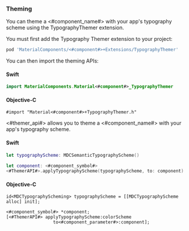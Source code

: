 ### Theming

You can theme a <#component_name#> with your app's typography scheme using the TypographyThemer
extension.

You must first add the Typography Themer extension to your project:

``` bash
pod 'MaterialComponents/<#component#>+Extensions/TypographyThemer'
```

You can then import the theming APIs:

<!--<div class="material-code-render" markdown="1">-->
#### Swift
``` swift
import MaterialComponents.Material<#component#>_TypographyThemer
```

#### Objective-C

``` objc
#import "Material<#component#>+TypographyThemer.h"
```
<!--</div>-->

<#themer_api#> allows you to theme a <#component_name#> with your app's typography
scheme.

<!--<div class="material-code-render" markdown="1">-->
#### Swift
``` swift
let typographyScheme: MDCSemanticTypographyScheme()

let component: <#component_symbol#>
<#ThemerAPI#>.applyTypographyScheme(typographyScheme, to: component)
```

#### Objective-C

``` objc
id<MDCTypographyScheming> typographyScheme = [[MDCTypographyScheme alloc] init];

<#component_symbol#> *component;
[<#ThemerAPI#> applyTypographyScheme:colorScheme
                  to<#component_parameter#>:component];
```
<!--</div>-->
